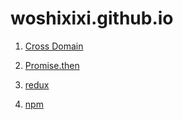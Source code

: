 # woshixixi.github.io

1. [Cross Domain](./src/cross-domain/README.md)

2. [Promise.then](./src/es6/Promise.js)

3. [redux](./src/redux/use-redux.js)

4. [npm](./src/npm/README.md)
